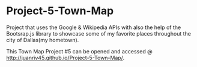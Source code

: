 # Project-5-Town-Map

Project that uses the Google & Wikipedia APIs with also the help of the Bootsrap.js library to showcase some of my favorite places throughout the city of Dallas(my hometown).

This Town Map Project #5 can be opened and accessed @ http://juanriv45.github.io/Project-5-Town-Map/.
